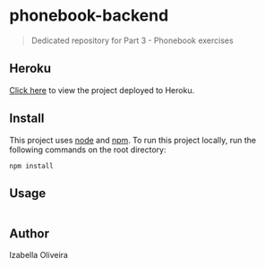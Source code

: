 # phonebook-backend

> Dedicated repository for Part 3 - Phonebook exercises

## Heroku

[Click here](https://arcane-tor-84788.herokuapp.com/) to view the project deployed to Heroku.

## Install

This project uses [node](http://nodejs.org) and [npm](https://npmjs.com). To run this project locally, run the following commands on the root directory:

```
npm install
```

## Usage

```
```

## Author

Izabella Oliveira
